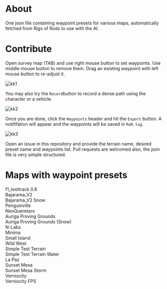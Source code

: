 # About
One json file containing waypoint presets for various maps, automatically fetched from Rigs of Rods to use with the AI.

# Contribute
Open survey map (TAB) and use right mouse button to set waypoints. Use middle mouse button to remove them. Drag an existing waypoint with left mouse button to re-adjust it.

![kk1](https://user-images.githubusercontent.com/2660424/186714251-5cdf1618-9793-4591-95d8-e6da3d442e41.png)

You may also try the `Record`button to record a dense path using the character or a vehicle. 

![kk2](https://user-images.githubusercontent.com/2660424/186715605-74816632-db66-4666-8230-3ff8229fb8d6.png)

Once you are done, click the `Waypoints` header and hit the `Export` button. A notififation will appear and the waypoints will be saved in `RoR.log`.

![kk3](https://user-images.githubusercontent.com/2660424/186715613-d282c0db-cbd1-49ae-bf37-e4d5a0360eab.png)

Open an issue in this repository and provide the terrain name, desired preset name and waypoints list. Pull requests are welcomed also, the json file is very simple structured.

# Maps with waypoint presets
f1_testtrack 0.8  
Bajarama_V2  
Bajarama_V2 Snow  
Penguinville  
NeoQueretaro  
Auriga Proving Grounds  
Auriga Proving Grounds (Snow)  
N-Labs  
Minima  
Small Island  
Wild West  
Simple Test Terrain  
Simple Test Terrain Water  
La Paz  
Sunset Mesa  
Sunset Mesa Storm  
Verniocity  
Verniocity FPS  